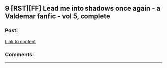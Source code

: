 ## 9 [RST][FF] Lead me into shadows once again - a Valdemar fanfic - vol 5, complete

### Post:

[Link to content](https://archiveofourown.org/works/17096885?view_full_work=true)

### Comments:

---

